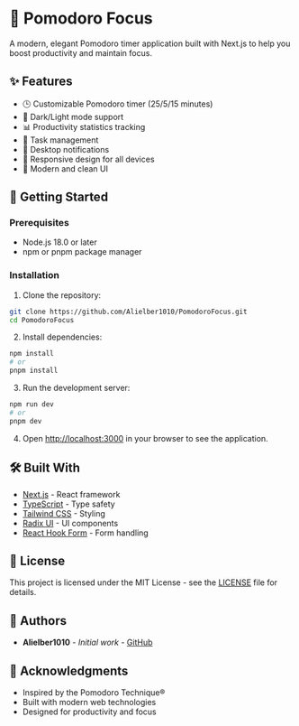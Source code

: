 # 🍅 Pomodoro Focus

A modern, elegant Pomodoro timer application built with Next.js to help you boost productivity and maintain focus.

## ✨ Features

- 🕒 Customizable Pomodoro timer (25/5/15 minutes)
- 🌙 Dark/Light mode support
- 📊 Productivity statistics tracking
- 🎯 Task management
- 🔔 Desktop notifications
- 📱 Responsive design for all devices
- 🎨 Modern and clean UI

## 🚀 Getting Started

### Prerequisites

- Node.js 18.0 or later
- npm or pnpm package manager

### Installation

1. Clone the repository:
```bash
git clone https://github.com/Alielber1010/PomodoroFocus.git
cd PomodoroFocus
```

2. Install dependencies:
```bash
npm install
# or
pnpm install
```

3. Run the development server:
```bash
npm run dev
# or
pnpm dev
```

4. Open [http://localhost:3000](http://localhost:3000) in your browser to see the application.

## 🛠️ Built With

- [Next.js](https://nextjs.org/) - React framework
- [TypeScript](https://www.typescriptlang.org/) - Type safety
- [Tailwind CSS](https://tailwindcss.com/) - Styling
- [Radix UI](https://www.radix-ui.com/) - UI components
- [React Hook Form](https://react-hook-form.com/) - Form handling

## 📝 License

This project is licensed under the MIT License - see the [LICENSE](LICENSE) file for details.


## 👥 Authors

- **Alielber1010** - *Initial work* - [GitHub](https://github.com/Alielber1010)

## 🙏 Acknowledgments

- Inspired by the Pomodoro Technique®
- Built with modern web technologies
- Designed for productivity and focus 

